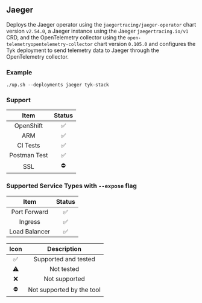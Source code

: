## Jaeger
Deploys the Jaeger operator using the `jaegertracing/jaeger-operator` chart
version `v2.54.0`, a Jaeger instance using the Jaeger `jaegertracing.io/v1`
CRD, and the OpenTelemetry collector using the
`open-telemetryopentelemetry-collector` chart version `0.105.0` and configures
the Tyk deployment to send telemetry data to Jaeger through the OpenTelemetry
collector.

### Example
```
./up.sh --deployments jaeger tyk-stack
```

### Support
|     Item     |       Status       |
|:------------:|:------------------:|
|  OpenShift   | :white_check_mark: |
|     ARM      | :white_check_mark: |
|   CI Tests   | :white_check_mark: |
| Postman Test | :white_check_mark: |
|     SSL      |     :no_entry:     |

### Supported Service Types with `--expose` flag
|     Item      |       Status       |
|:-------------:|:------------------:|
| Port Forward  | :white_check_mark: |
|    Ingress    | :white_check_mark: |
| Load Balancer | :white_check_mark: |

|        Icon        |        Description        |
|:------------------:|:-------------------------:|
| :white_check_mark: |   Supported and tested    |
|     :warning:      |        Not tested         |
|        :x:         |       Not supported       |
|     :no_entry:     | Not supported by the tool |
